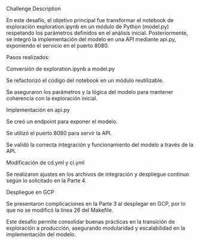 Challenge Description

En este desafío, el objetivo principal fue transformar el notebook de exploración exploration.ipynb en un módulo de Python (model.py) respetando los parámetros definidos en el análisis inicial. Posteriormente, se integró la implementación del modelo en una API mediante api.py, exponiendo el servicio en el puerto 8080.

Pasos realizados:

Conversión de exploration.ipynb a model.py

Se refactorizó el código del notebook en un módulo reutilizable.

Se aseguraron los parámetros y la lógica del modelo para mantener coherencia con la exploración inicial.

Implementación en api.py

Se creó un endpoint para exponer el modelo.

Se utilizó el puerto 8080 para servir la API.

Se validó la correcta integración y funcionamiento del modelo a través de la API.

Modificación de cd.yml y ci.yml

Se realizaron ajustes en los archivos de integración y despliegue continuo según lo solicitado en la Parte 4.

Despliegue en GCP

Se presentaron complicaciones en la Parte 3 al desplegar en GCP, por lo que no se modificó la línea 26 del Makefile.

Este desafío permite consolidar buenas prácticas en la transición de exploración a producción, asegurando modularidad y escalabilidad en la implementación del modelo.